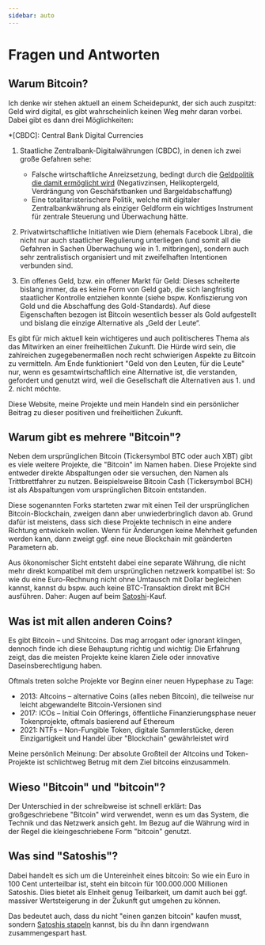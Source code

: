 ```yaml
---
sidebar: auto
---
```


# Fragen und Antworten

## Warum Bitcoin?

Ich denke wir stehen aktuell an einem Scheidepunkt, der sich auch zuspitzt:
Geld wird digital, es gibt wahrscheinlich keinen Weg mehr daran vorbei.
Dabei gibt es dann drei Möglichkeiten:

*[CBDC]: Central Bank Digital Currencies

1. Staatliche Zentralbank-Digitalwährungen (CBDC), in denen ich zwei große Gefahren sehe:
    - Falsche wirtschaftliche Anreizsetzung, bedingt durch die [Geldpolitik die damit ermöglicht wird](https://twitter.com/_d11n_/status/1311913535820230658) (Negativzinsen, Helikoptergeld, Verdrängung von Geschäfstbanken und Bargeldabschaffung)
    - Eine totalitaristerischere Politik, welche mit digitaler Zentralbankwährung als einziger Geldform ein wichtiges Instrument für zentrale Steuerung und Überwachung hätte.

2. Privatwirtschaftliche Initiativen wie Diem (ehemals Facebook Libra), die nicht nur auch staatlicher Regulierung unterliegen (und somit all die Gefahren in Sachen Überwachung  wie in 1. mitbringen), sondern auch sehr zentralistisch organisiert und mit zweifelhaften Intentionen verbunden sind.

3. Ein offenes Geld, bzw. ein offener Markt für Geld: Dieses scheiterte bislang immer, da es keine Form von Geld gab, die sich langfristig staatlicher Kontrolle entziehen konnte (siehe bspw. Konfiszierung von Gold und die Abschaffung des Gold-Standards).
Auf diese Eigenschaften bezogen ist Bitcoin wesentlich besser als Gold aufgestellt und bislang die einzige Alternative als „Geld der Leute“.

Es gibt für mich aktuell kein wichtigeres und auch politischeres Thema als das Mitwirken an einer freiheitlichen Zukunft.
Die Hürde wird sein, die zahlreichen zugegebenermaßen noch recht schwierigen Aspekte zu Bitcoin zu vermitteln.
Am Ende funktioniert "Geld von den Leuten, für die Leute" nur, wenn es gesamtwirtschaftlich eine Alternative ist, die verstanden, gefordert und genutzt wird, weil die Gesellschaft die Alternativen aus 1. und 2. nicht möchte.

Diese Website, meine Projekte und mein Handeln sind ein persönlicher Beitrag zu dieser positiven und freiheitlichen Zukunft.

## Warum gibt es mehrere "Bitcoin"?

Neben dem ursprünglichen Bitcoin (Tickersymbol BTC oder auch XBT) gibt es viele weitere Projekte, die "Bitcoin" im Namen haben.
Diese Projekte sind entweder direkte Abspaltungen oder sie versuchen, den Namen als Trittbrettfahrer zu nutzen.
Beispielsweise Bitcoin Cash (Tickersymbol BCH) ist als Abspaltungen vom ursprünglichen Bitcoin entstanden.

Diese sogenannten Forks starteten zwar mit einen Teil der ursprünglichen Bitcoin-Blockchain, zweigen dann aber unwiederbringlich davon ab.
Grund dafür ist meistens, dass sich diese Projekte technisch in eine andere Richtung entwickeln wollen.
Wenn für Änderungen keine Mehrheit gefunden werden kann, dann zweigt ggf. eine neue Blockchain mit geänderten Parametern ab.

Aus ökonomischer Sicht entsteht dabei eine separate Währung, die nicht mehr direkt kompatibel mit dem ursprünglichen netzwerk kompatibel ist:
So wie du eine Euro-Rechnung nicht ohne Umtausch mit Dollar begleichen kannst, kannst du bspw. auch keine BTC-Transaktion direkt mit BCH ausführen.
Daher: Augen auf beim [Satoshi](#was-sind-satoshis)-Kauf.

## Was ist mit allen anderen Coins?

Es gibt Bitcoin – und Shitcoins.
Das mag arrogant oder ignorant klingen, dennoch finde ich diese Behauptung richtig und wichtig:
Die Erfahrung zeigt, das die meisten Projekte keine klaren Ziele oder innovative Daseinsberechtigung haben.

Oftmals treten solche Projekte vor Beginn einer neuen Hypephase zu Tage:

- 2013: Altcoins – alternative Coins (alles neben Bitcoin), die teilweise nur leicht abgewandelte Bitcoin-Versionen sind
- 2017: ICOs – Initial Coin Offerings, öffentliche Finanzierungsphase neuer Tokenprojekte, oftmals basierend auf Ethereum
- 2021: NTFs – Non-Fungible Token, digitale Sammlerstücke, deren Einzigartigkeit und Handel über "Blockchain" gewährleistet wird

Meine persönlich Meinung: Der absolute Großteil der Altcoins und Token-Projekte ist schlichtweg Betrug mit dem Ziel bitcoins einzusammeln.

## Wieso "Bitcoin" und "bitcoin"?

Der Unterschied in der schreibweise ist schnell erklärt:
Das großgeschriebene "Bitcoin" wird verwendet, wenn es um das System, die Technik und das Netzwerk ansich geht.
Im Bezug auf die Währung wird in der Regel die kleingeschriebene Form "bitcoin" genutzt.

## Was sind "Satoshis"?

Dabei handelt es sich um die Untereinheit eines bitcoin:
So wie ein Euro in 100 Cent unterteilbar ist, steht ein bitcoin für 100.000.000 Millionen Satoshis.
Dies bietet als EInheit genug Teilbarkeit, um damit auch bei ggf. massiver Wertsteigerung in der Zukunft gut umgehen zu können.

Das bedeutet auch, dass du nicht "einen ganzen bitcoin" kaufen musst, sondern [Satoshis stapeln](/anleitung/deine-ersten-satoshis/) kannst, bis du ihn dann irgendwann zusammengespart hast.
